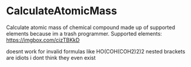 # CalculateAtomicMass
Calculate atomic mass of chemical compound made up of supported elements because im a trash programmer. Supported elements: https://imgbox.com/cizTBKkD

doesnt work for invalid formulas like HO(COH(COH2)2)2 nested brackets are idiots i dont think they even exist
